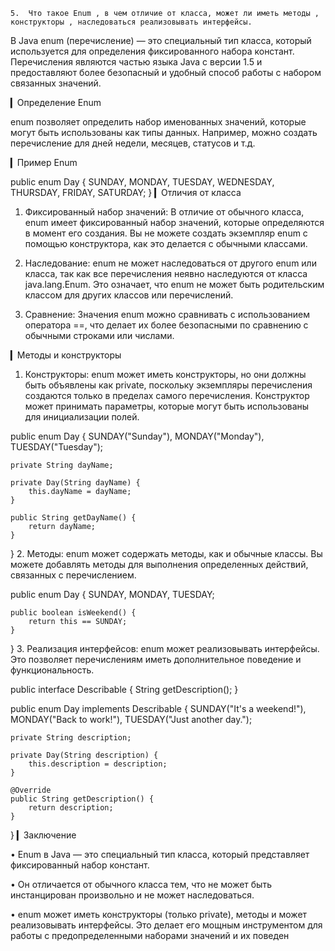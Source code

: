     5.	Что такое Enum , в чем отличие от класса, может ли иметь методы , конструкторы , наследоваться реализовывать интерфейсы.

В Java enum (перечисление) — это специальный тип класса, который используется для определения фиксированного набора констант. Перечисления являются частью языка Java с версии 1.5 и предоставляют более безопасный и удобный способ работы с набором связанных значений.

▎Определение Enum

enum позволяет определить набор именованных значений, которые могут быть использованы как типы данных. Например, можно создать перечисление для дней недели, месяцев, статусов и т.д.

▎Пример Enum

public enum Day {
SUNDAY, MONDAY, TUESDAY, WEDNESDAY, THURSDAY, FRIDAY, SATURDAY;
}
▎Отличия от класса

1. Фиксированный набор значений: В отличие от обычного класса, enum имеет фиксированный набор значений, которые определяются в момент его создания. Вы не можете создать экземпляр enum с помощью конструктора, как это делается с обычными классами.

2. Наследование: enum не может наследоваться от другого enum или класса, так как все перечисления неявно наследуются от класса java.lang.Enum. Это означает, что enum не может быть родительским классом для других классов или перечислений.

3. Сравнение: Значения enum можно сравнивать с использованием оператора ==, что делает их более безопасными по сравнению с обычными строками или числами.

▎Методы и конструкторы

1. Конструкторы: enum может иметь конструкторы, но они должны быть объявлены как private, поскольку экземпляры перечисления создаются только в пределах самого перечисления. Конструктор может принимать параметры, которые могут быть использованы для инициализации полей.

public enum Day {
SUNDAY("Sunday"), MONDAY("Monday"), TUESDAY("Tuesday");

    private String dayName;

    private Day(String dayName) {
        this.dayName = dayName;
    }

    public String getDayName() {
        return dayName;
    }
}
2. Методы: enum может содержать методы, как и обычные классы. Вы можете добавлять методы для выполнения определенных действий, связанных с перечислением.

public enum Day {
SUNDAY, MONDAY, TUESDAY;

    public boolean isWeekend() {
        return this == SUNDAY;
    }
}
3. Реализация интерфейсов: enum может реализовывать интерфейсы. Это позволяет перечислениям иметь дополнительное поведение и функциональность.

public interface Describable {
String getDescription();
}

public enum Day implements Describable {
SUNDAY("It's a weekend!"),
MONDAY("Back to work!"),
TUESDAY("Just another day.");

    private String description;

    private Day(String description) {
        this.description = description;
    }

    @Override
    public String getDescription() {
        return description;
    }
}
▎Заключение

• Enum в Java — это специальный тип класса, который представляет фиксированный набор констант.

• Он отличается от обычного класса тем, что не может быть инстанцирован произвольно и не может наследоваться.

• enum может иметь конструкторы (только private), методы и может реализовывать интерфейсы. Это делает его мощным инструментом для работы с предопределенными наборами значений и их поведен